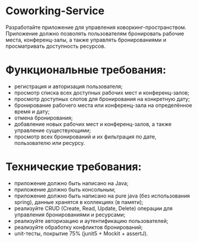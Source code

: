 # Coworking-Service 
Разработайте приложение для управления коворкинг-пространством. Приложение должно позволять пользователям бронировать рабочие места, конференц-залы, а также управлять бронированиями и просматривать доступность ресурсов.

# Функциональные требования:
- регистрация и авторизация пользователя;
- просмотр списка всех доступных рабочих мест и конференц-залов;
- просмотр доступных слотов для бронирования на конкретную дату;
- бронирование рабочего места или конференц-зала на определённое время и дату;
- отмена бронирования;
- добавление новых рабочих мест и конференц-залов, а также управление существующими;
- просмотр всех бронирований и их фильтрация по дате, пользователю или ресурсу.

# Технические требования:
- приложение должно быть написано на Java;
- приложение должно быть консольным;
- приложение должно быть написано на pure java (без использования spring), данные хранятся в коллекциях (в памяти);
- реализуйте CRUD (Create, Read, Update, Delete) операции для управления бронированиями и ресурсами;
- реализуйте авторизацию и аутентификацию пользователей;
- реализуйте обработку конфликтов бронирований;
- unit-тесты, покрытие 75% (junit5 + Mockit + assertJ).


